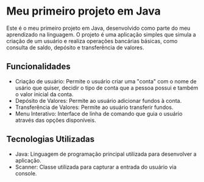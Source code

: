 <h1>Meu primeiro projeto em Java</h1>

<p>Este é o meu primeiro projeto em Java, desenvolvido como parte do meu aprendizado na linguagem. O projeto é uma aplicação simples que simula a criação de um usuário e realiza operações bancárias básicas, como consulta de saldo, depósito e transferência de valores.</p>

<h2>Funcionalidades</h2>
<ul>
  <li>Criação de usuário: Permite o usuário criar uma "conta" com o nome de usário que quiser, decidir o tipo de conta que a pessoa possui e também o valor inicial da conta.</li>
  <li>Depósito de Valores: Permite ao usuário adicionar fundos à conta.</li>
  <li>Transferência de Valores: Permite ao usuário transferir fundos.</li>
  <li>Menu Interativo: Interface de linha de comando que guia o usuário através das opções disponíveis.</li>
</ul>

<h2>Tecnologias Utilizadas</h2>
<ul>
  <li>Java: Linguagem de programação principal utilizada para desenvolver a aplicação.</li>
  <li>Scanner: Classe utilizada para capturar a entrada do usuário via console.</li>
</ul>
